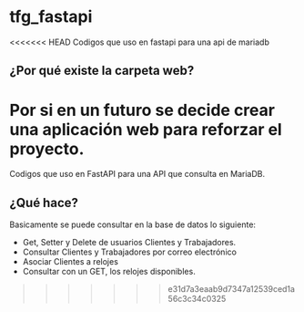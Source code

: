 # tfg_fastapi
<<<<<<< HEAD
Codigos que uso en fastapi para una api de mariadb

## ¿Por qué existe la carpeta web?

Por si en un futuro se decide crear una aplicación web para reforzar el proyecto.
=======
Codigos que uso en FastAPI para una API que consulta en MariaDB.

## ¿Qué hace?
Basicamente se puede consultar en la base de datos lo siguiente:
- Get, Setter y Delete de usuarios Clientes y Trabajadores.
- Consultar Clientes y Trabajadores por correo electrónico
- Asociar Clientes a relojes
- Consultar con un GET, los relojes disponibles.
>>>>>>> e31d7a3eaab9d7347a12539ced1a56c3c34c0325
